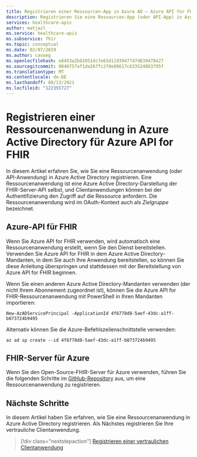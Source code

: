 ```yaml
---
title: Registrieren einer Ressourcen-App in Azure AD – Azure API for FHIR
description: Registrieren Sie eine Ressourcen-App (oder API-App) in Azure Active Directory, damit Clientanwendungen bei der Authentifizierung Zugriff auf die Ressource anfordern können.
services: healthcare-apis
author: matjazl
ms.service: healthcare-apis
ms.subservice: fhir
ms.topic: conceptual
ms.date: 02/07/2019
ms.author: cavoeg
ms.openlocfilehash: e8453a2b82051dc7e63d1193947747d839478427
ms.sourcegitcommit: 0046757af1da267fc2f0e88617c633524883795f
ms.translationtype: MT
ms.contentlocale: de-DE
ms.lasthandoff: 08/13/2021
ms.locfileid: "122355727"
---
```

# <a name="register-a-resource-application-in-azure-active-directory-for-azure-api-for-fhir"></a>Registrieren einer Ressourcenanwendung in Azure Active Directory für Azure API for FHIR

In diesem Artikel erfahren Sie, wie Sie eine Ressourcenanwendung (oder API-Anwendung) in Azure Active Directory registrieren. Eine Ressourcenanwendung ist eine Azure Active Directory-Darstellung der FHIR-Server-API selbst, und Clientanwendungen können bei der Authentifizierung den Zugriff auf die Ressource anfordern. Die Ressourcenanwendung wird im OAuth-Kontext auch als *Zielgruppe* bezeichnet.

## <a name="azure-api-for-fhir"></a>Azure-API für FHIR

Wenn Sie Azure API for FHIR verwenden, wird automatisch eine Ressourcenanwendung erstellt, wenn Sie den Dienst bereitstellen. Verwenden Sie Azure API for FHIR in dem Azure Active Directory-Mandanten, in dem Sie auch Ihre Anwendung bereitstellen, so können Sie diese Anleitung überspringen und stattdessen mit der Bereitstellung von Azure API for FHIR beginnen.

Wenn Sie einen anderen Azure Active Directory-Mandanten verwenden (der nicht Ihrem Abonnement zugeordnet ist), können Sie die Azure API for FHIR-Ressourcenanwendung mit PowerShell in Ihren Mandanten importieren:

```azurepowershell-interactive
New-AzADServicePrincipal -ApplicationId 4f6778d8-5aef-43dc-a1ff-b073724b9495
```

Alternativ können Sie die Azure-Befehlszeilenschnittstelle verwenden:

```azurecli-interactive
az ad sp create --id 4f6778d8-5aef-43dc-a1ff-b073724b9495
```

## <a name="fhir-server-for-azure"></a>FHIR-Server für Azure

Wenn Sie den Open-Source-FHIR-Server für Azure verwenden, führen Sie die folgenden Schritte im [GitHub-Repository](https://github.com/microsoft/fhir-server/blob/master/docs/Register-Resource-Application.md) aus, um eine Ressourcenanwendung zu registrieren. 

## <a name="next-steps"></a>Nächste Schritte

In diesem Artikel haben Sie erfahren, wie Sie eine Ressourcenanwendung in Azure Active Directory registrieren. Als Nächstes registrieren Sie Ihre vertrauliche Clientanwendung.
 
>[!div class="nextstepaction"]
>[Registrieren einer vertraulichen Clientanwendung](register-confidential-azure-ad-client-app.md)